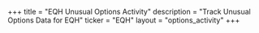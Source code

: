 +++
title = "EQH Unusual Options Activity"
description = "Track Unusual Options Data for EQH"
ticker = "EQH"
layout = "options_activity"
+++

